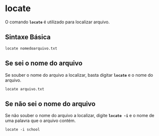 # locate

O comando __`locate`__ é utilizado para localizar arquivo.

## Sintaxe Básica

```
locate nomedoarquivo.txt
```

## Se sei o nome do arquivo

Se souber o nome do arquivo a localizar, basta digitar __`locate`__ e o nome do arquivo.

```
locate arquivo.txt
```

## Se não sei o nome do arquivo

Se não souber o nome do arquivo a localizar, digite __`locate -i`__ e o nome de uma palavra que o arquivo contém.

```
locate -i school
```
